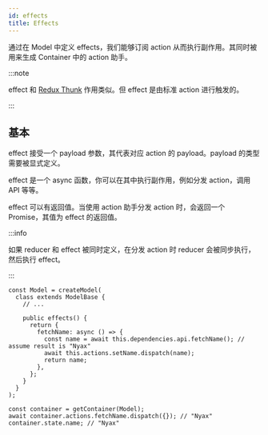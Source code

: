 ```yaml
---
id: effects
title: Effects
---
```


通过在 Model 中定义 effects，我们能够订阅 action 从而执行副作用。其同时被用来生成 Container 中的 action 助手。

:::note

effect 和 [Redux Thunk](https://github.com/reduxjs/redux-thunk) 作用类似。但 effect 是由标准 action 进行触发的。

:::

## 基本

effect 接受一个 payload 参数，其代表对应 action 的 payload。payload 的类型需要被显式定义。

effect 是一个 async 函数，你可以在其中执行副作用，例如分发 action，调用 API 等等。

effect 可以有返回值。当使用 action 助手分发 action 时，会返回一个 Promise，其值为 effect 的返回值。

:::info

如果 reducer 和 effect 被同时定义，在分发 action 时 reducer 会被同步执行，然后执行 effect。

:::

```tsx
const Model = createModel(
  class extends ModelBase {
    // ...

    public effects() {
      return {
        fetchName: async () => {
          const name = await this.dependencies.api.fetchName(); // assume result is "Nyax"
          await this.actions.setName.dispatch(name);
          return name;
        },
      };
    }
  }
);

const container = getContainer(Model);
await container.actions.fetchName.dispatch({}); // "Nyax"
container.state.name; // "Nyax"
```
